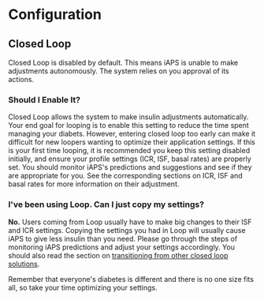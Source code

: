 # Configuration

## Closed Loop
Closed Loop is disabled by default. This means iAPS is unable to make adjustments autonomously. The system relies on you approval of its actions.

### Should I Enable It?
Closed Loop allows the system to make insulin adjustments automatically. Your end goal for looping is to enable this setting to reduce the time spent managing your diabets. However, entering closed loop too early can make it difficult for new loopers wanting to optimize their application settings. If this is your first time looping, it is recommended you keep this setting disabled initially, and ensure your profile settings (ICR, ISF, basal rates) are properly set. You should monitor iAPS's predictions and suggestions and see if they are appropriate for you. See the corresponding sections on ICR, ISF and basal rates for more information on their adjustment.

### I've been using Loop. Can I just copy my settings?
<b>No.</b> Users coming from Loop usually have to make big changes to their ISF and ICR settings. Copying the settings you had in Loop will usually cause iAPS to give less insulin than you need. Please go through the steps of monitoring iAPS predictions and adjust your settings accordingly. You should also read the section on [transitioning from other closed loop solutions](transition-qa.md).

Remember that everyone's diabetes is different and there is no one size fits all, so take your time optimizing your settings.
